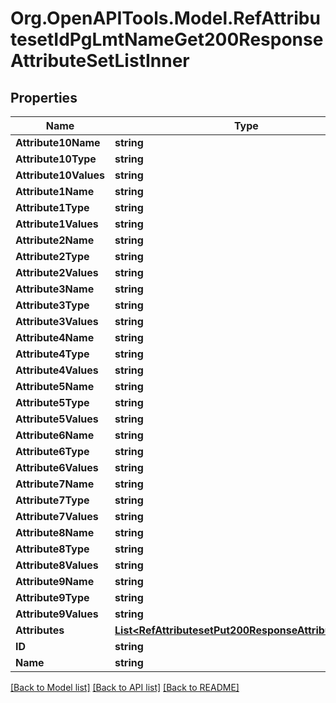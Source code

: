 # Org.OpenAPITools.Model.RefAttributesetIdPgLmtNameGet200ResponseAttributeSetListInner

## Properties

Name | Type | Description | Notes
------------ | ------------- | ------------- | -------------
**Attribute10Name** | **string** |  | [optional] 
**Attribute10Type** | **string** |  | [optional] 
**Attribute10Values** | **string** |  | [optional] 
**Attribute1Name** | **string** |  | [optional] 
**Attribute1Type** | **string** |  | [optional] 
**Attribute1Values** | **string** |  | [optional] 
**Attribute2Name** | **string** |  | [optional] 
**Attribute2Type** | **string** |  | [optional] 
**Attribute2Values** | **string** |  | [optional] 
**Attribute3Name** | **string** |  | [optional] 
**Attribute3Type** | **string** |  | [optional] 
**Attribute3Values** | **string** |  | [optional] 
**Attribute4Name** | **string** |  | [optional] 
**Attribute4Type** | **string** |  | [optional] 
**Attribute4Values** | **string** |  | [optional] 
**Attribute5Name** | **string** |  | [optional] 
**Attribute5Type** | **string** |  | [optional] 
**Attribute5Values** | **string** |  | [optional] 
**Attribute6Name** | **string** |  | [optional] 
**Attribute6Type** | **string** |  | [optional] 
**Attribute6Values** | **string** |  | [optional] 
**Attribute7Name** | **string** |  | [optional] 
**Attribute7Type** | **string** |  | [optional] 
**Attribute7Values** | **string** |  | [optional] 
**Attribute8Name** | **string** |  | [optional] 
**Attribute8Type** | **string** |  | [optional] 
**Attribute8Values** | **string** |  | [optional] 
**Attribute9Name** | **string** |  | [optional] 
**Attribute9Type** | **string** |  | [optional] 
**Attribute9Values** | **string** |  | [optional] 
**Attributes** | [**List&lt;RefAttributesetPut200ResponseAttributesInner&gt;**](RefAttributesetPut200ResponseAttributesInner.md) |  | [optional] 
**ID** | **string** |  | [optional] 
**Name** | **string** |  | [optional] 

[[Back to Model list]](../README.md#documentation-for-models) [[Back to API list]](../README.md#documentation-for-api-endpoints) [[Back to README]](../README.md)

